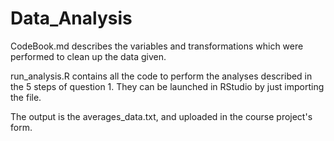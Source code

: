 # Data_Analysis
CodeBook.md describes the variables and transformations which were performed to clean up the data given.

run_analysis.R contains all the code to perform the analyses described in the 5 steps of question 1. They can be launched in RStudio by just importing the file.

The output is the averages_data.txt, and uploaded in the course project's form.

